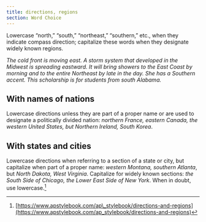 ```yaml
---
title: directions, regions
section: Word Choice
---
```

Lowercase “north,” “south,” “northeast,” “southern,” etc., when they indicate compass direction; capitalize these words when they designate widely known regions.

_The cold front is moving east. A storm system that developed in the Midwest is spreading eastward._ _It will bring showers to the East Coast by morning and to the entire Northeast by late in the day._ _She has a Southern accent. This scholarship is for students from south Alabama._

## With names of nations
Lowercase directions unless they are part of a proper name or are used to designate a politically divided nation: _northern France, eastern Canada, the western United States, but Northern Ireland, South Korea_.

## With states and cities
Lowercase directions when referring to a section of a state or city, but capitalize when part of a proper name: _western Montana,_ _southern Atlanta_, but _North Dakota, West Virginia_. Capitalize for widely known sections: _the South Side of Chicago, the Lower East Side of New York_. When in doubt, use lowercase.[^42]

[^42]: [https://www.apstylebook.com/ap\_stylebook/directions-and-regions](https://www.apstylebook.com/ap_stylebook/directions-and-regions)